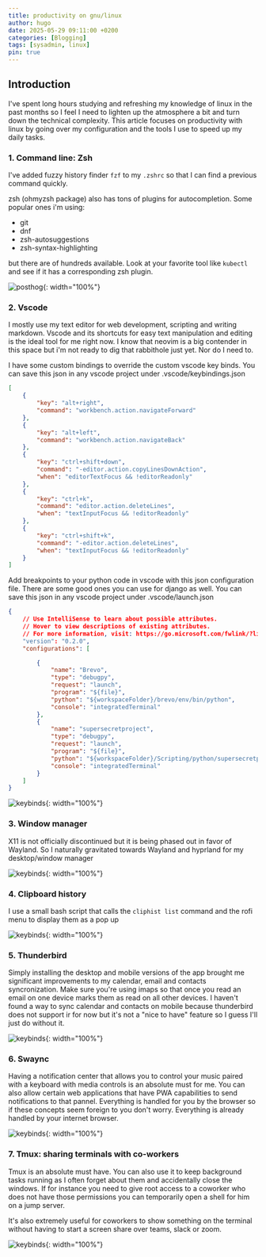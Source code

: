 ```yaml
---
title: productivity on gnu/linux
author: hugo
date: 2025-05-29 09:11:00 +0200
categories: [Blogging]
tags: [sysadmin, linux]
pin: true
---
```


## Introduction

I've spent long hours studying and refreshing my knowledge of linux in the past months so I feel I need to lighten up the atmosphere a bit and turn down the technical complexity. This article focuses on productivity with linux by going over my configuration and the tools I use to speed up my daily tasks.


### 1. Command line: Zsh
  
  I've added fuzzy history finder ```fzf``` to my ```.zshrc``` so that I can find a previous command quickly. 

  zsh (ohmyzsh package) also has tons of plugins for autocompletion. Some popular ones i'm using: 

  - git
  - dnf
  - zsh-autosuggestions
  - zsh-syntax-highlighting

  but there are of hundreds available. Look at your favorite tool like ```kubectl``` and see if it has a corresponding zsh plugin. 

  ![posthog](/assets/img/posts/ohmyzsh.jpg){: width="100%"}

### 2. Vscode
  
  I mostly use my text editor for web development, scripting and writing markdown. Vscode and its shortcuts for easy text manipulation and editing is the ideal tool for me right now. I know that neovim is a big contender in this space but i'm not ready to dig that rabbithole just yet. Nor do I need to.

  I have some custom bindings to override the custom vscode key binds. You can save this json in any vscode project under .vscode/keybindings.json

  ```json
  [
      {
          "key": "alt+right",
          "command": "workbench.action.navigateForward"
      },
      {
          "key": "alt+left",
          "command": "workbench.action.navigateBack"
      },
      {
          "key": "ctrl+shift+down",
          "command": "-editor.action.copyLinesDownAction",
          "when": "editorTextFocus && !editorReadonly"
      },
      {
          "key": "ctrl+k",
          "command": "editor.action.deleteLines",
          "when": "textInputFocus && !editorReadonly"
      },
      {
          "key": "ctrl+shift+k",
          "command": "-editor.action.deleteLines",
          "when": "textInputFocus && !editorReadonly"
      }
  ]
  ```

  Add breakpoints to your python code in vscode with this json configuration file. There are some good ones you can use for django as well. You can save this json in any vscode project under .vscode/launch.json

  ```json
  {
      // Use IntelliSense to learn about possible attributes.
      // Hover to view descriptions of existing attributes.
      // For more information, visit: https://go.microsoft.com/fwlink/?linkid=830387
      "version": "0.2.0",
      "configurations": [

          {
              "name": "Brevo",
              "type": "debugpy",
              "request": "launch",
              "program": "${file}",
              "python": "${workspaceFolder}/brevo/env/bin/python",
              "console": "integratedTerminal"
          },
          {
              "name": "supersecretproject",
              "type": "debugpy",
              "request": "launch",
              "program": "${file}",
              "python": "${workspaceFolder}/Scripting/python/supersecretproject/env/bin/python",
              "console": "integratedTerminal"
          }
      ]
  }
  ```

  ![keybinds](/assets/img/posts/keybinds.gif){: width="100%"}

### 3. Window manager
  
  X11 is not officially discontinued but it is being phased out in favor of Wayland. So I naturally gravitated towards Wayland and hyprland for my desktop/window manager

  ![keybinds](/assets/img/posts/hyprland.gif){: width="100%"}

### 4. Clipboard history
  
  I use a small bash script that calls the ```cliphist list``` command and the rofi menu to display them as a pop up

  ![keybinds](/assets/img/posts/clipboard.gif){: width="100%"}

### 5. Thunderbird
  
  Simply installing the desktop and mobile versions of the app brought me significant improvements to my calendar, email and contacts syncronization. Make sure you're using imaps so that once you read an email on one device marks them as read on all other devices. I haven't found a way to sync calendar and contacts on mobile because thunderbird does not support ir for now but it's not a "nice to have" feature so I guess I'll just do without it.

  ![keybinds](/assets/img/posts/thunderbird.gif){: width="100%"}

### 6. Swaync
  
  Having a notification center that allows you to control your music paired with a keyboard with media controls is an absolute must for me. You can also allow certain web applications that have PWA capabilities to send notifications to that pannel. Everything is handled for you by the browser so if these concepts seem foreign to you don't worry. Everything is already handled by your internet browser. 

  ![keybinds](/assets/img/posts/swaync.gif){: width="100%"}


### 7. Tmux: sharing terminals with co-workers
  
  Tmux is an absolute must have. You can also use it to keep background tasks running as I often forget about them and accidentally close the windows. If for instance you need to give root access to a coworker who does not have those permissions you can temporarily open a shell for him on a jump server. 


  It's also extremely useful for coworkers to show something on the terminal without having to start a screen share over teams, slack or zoom. 

  ![keybinds](/assets/img/posts/tmux.gif){: width="100%"}
